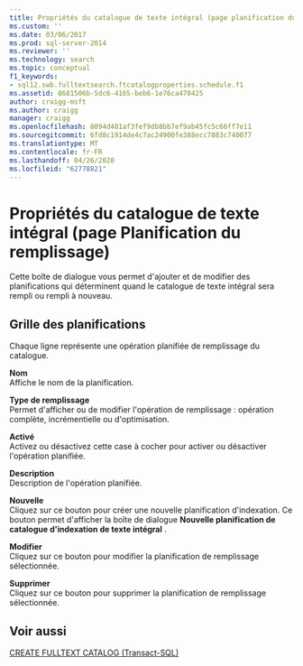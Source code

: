 ```yaml
---
title: Propriétés du catalogue de texte intégral (page planification du remplissage) | Microsoft Docs
ms.custom: ''
ms.date: 03/06/2017
ms.prod: sql-server-2014
ms.reviewer: ''
ms.technology: search
ms.topic: conceptual
f1_keywords:
- sql12.swb.fulltextsearch.ftcatalogproperties.schedule.f1
ms.assetid: 8681506b-5dc6-4165-beb6-1e76ca470425
author: craigg-msft
ms.author: craigg
manager: craigg
ms.openlocfilehash: 8094d481af3fef9db8bb7ef9ab45fc5c66ff7e11
ms.sourcegitcommit: 6fd8c1914de4c7ac24900fe388ecc7883c740077
ms.translationtype: MT
ms.contentlocale: fr-FR
ms.lasthandoff: 04/26/2020
ms.locfileid: "62778821"
---
```

# <a name="full-text-catalog-properties-population-schedule-page"></a>Propriétés du catalogue de texte intégral (page Planification du remplissage)
  Cette boîte de dialogue vous permet d'ajouter et de modifier des planifications qui déterminent quand le catalogue de texte intégral sera rempli ou rempli à nouveau.  
  
## <a name="schedules-grid"></a>Grille des planifications  
 Chaque ligne représente une opération planifiée de remplissage du catalogue.  
  
 **Nom**  
 Affiche le nom de la planification.  
  
 **Type de remplissage**  
 Permet d'afficher ou de modifier l'opération de remplissage : opération complète, incrémentielle ou d'optimisation.  
  
 **Activé**  
 Activez ou désactivez cette case à cocher pour activer ou désactiver l'opération planifiée.  
  
 **Description**  
 Description de l'opération planifiée.  
  
 **Nouvelle**  
 Cliquez sur ce bouton pour créer une nouvelle planification d'indexation. Ce bouton permet d'afficher la boîte de dialogue **Nouvelle planification de catalogue d'indexation de texte intégral** .  
  
 **Modifier**  
 Cliquez sur ce bouton pour modifier la planification de remplissage sélectionnée.  
  
 **Supprimer**  
 Cliquez sur ce bouton pour supprimer la planification de remplissage sélectionnée.  
  
## <a name="see-also"></a>Voir aussi  
 [CREATE FULLTEXT CATALOG &#40;Transact-SQL&#41;](/sql/t-sql/statements/create-fulltext-catalog-transact-sql)  
  
  
